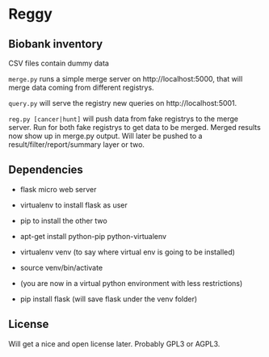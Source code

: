Reggy
=====

Biobank inventory
-----------------

CSV files contain dummy data

``merge.py`` runs a simple merge server on http://localhost:5000, that will merge data coming from different registrys.

``query.py`` will serve the registry new queries on http://localhost:5001.

``reg.py [cancer|hunt]`` will push data from fake registrys to the merge server. Run for both fake registrys to get data to be merged. Merged results now show up in merge.py output. Will later be pushed to a result/filter/report/summary layer or two.

Dependencies
------------

* flask micro web server
* virtualenv to install flask as user
* pip to install the other two

* apt-get install python-pip python-virtualenv
* virtualenv venv (to say where virtual env is going to be installed)
* source venv/bin/activate
* (you are now in a virtual python environment with less restrictions)
* pip install flask (will save flask under the venv folder)

License
-------

Will get a nice and open license later. Probably GPL3 or AGPL3.
